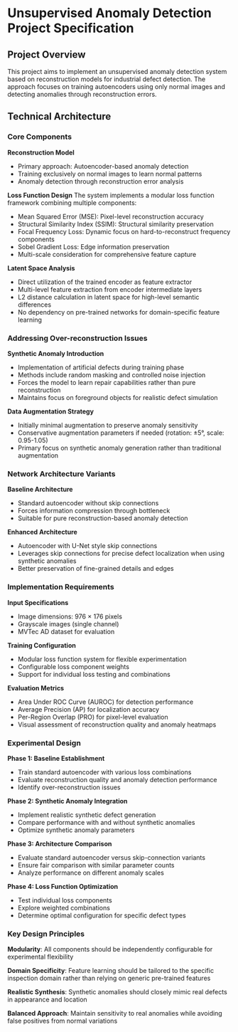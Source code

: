 # Unsupervised Anomaly Detection Project Specification

## Project Overview

This project aims to implement an unsupervised anomaly detection system based on reconstruction models for industrial defect detection. The approach focuses on training autoencoders using only normal images and detecting anomalies through reconstruction errors.

## Technical Architecture

### Core Components

**Reconstruction Model**
- Primary approach: Autoencoder-based anomaly detection
- Training exclusively on normal images to learn normal patterns
- Anomaly detection through reconstruction error analysis

**Loss Function Design**
The system implements a modular loss function framework combining multiple components:
- Mean Squared Error (MSE): Pixel-level reconstruction accuracy
- Structural Similarity Index (SSIM): Structural similarity preservation
- Focal Frequency Loss: Dynamic focus on hard-to-reconstruct frequency components
- Sobel Gradient Loss: Edge information preservation
- Multi-scale consideration for comprehensive feature capture

**Latent Space Analysis**
- Direct utilization of the trained encoder as feature extractor
- Multi-level feature extraction from encoder intermediate layers
- L2 distance calculation in latent space for high-level semantic differences
- No dependency on pre-trained networks for domain-specific feature learning

### Addressing Over-reconstruction Issues

**Synthetic Anomaly Introduction**
- Implementation of artificial defects during training phase
- Methods include random masking and controlled noise injection
- Forces the model to learn repair capabilities rather than pure reconstruction
- Maintains focus on foreground objects for realistic defect simulation

**Data Augmentation Strategy**
- Initially minimal augmentation to preserve anomaly sensitivity
- Conservative augmentation parameters if needed (rotation: ±5°, scale: 0.95-1.05)
- Primary focus on synthetic anomaly generation rather than traditional augmentation

### Network Architecture Variants

**Baseline Architecture**
- Standard autoencoder without skip connections
- Forces information compression through bottleneck
- Suitable for pure reconstruction-based anomaly detection

**Enhanced Architecture**
- Autoencoder with U-Net style skip connections
- Leverages skip connections for precise defect localization when using synthetic anomalies
- Better preservation of fine-grained details and edges

### Implementation Requirements

**Input Specifications**
- Image dimensions: 976 × 176 pixels
- Grayscale images (single channel)
- MVTec AD dataset for evaluation

**Training Configuration**
- Modular loss function system for flexible experimentation
- Configurable loss component weights
- Support for individual loss testing and combinations

**Evaluation Metrics**
- Area Under ROC Curve (AUROC) for detection performance
- Average Precision (AP) for localization accuracy
- Per-Region Overlap (PRO) for pixel-level evaluation
- Visual assessment of reconstruction quality and anomaly heatmaps

### Experimental Design

**Phase 1: Baseline Establishment**
- Train standard autoencoder with various loss combinations
- Evaluate reconstruction quality and anomaly detection performance
- Identify over-reconstruction issues

**Phase 2: Synthetic Anomaly Integration**
- Implement realistic synthetic defect generation
- Compare performance with and without synthetic anomalies
- Optimize synthetic anomaly parameters

**Phase 3: Architecture Comparison**
- Evaluate standard autoencoder versus skip-connection variants
- Ensure fair comparison with similar parameter counts
- Analyze performance on different anomaly scales

**Phase 4: Loss Function Optimization**
- Test individual loss components
- Explore weighted combinations
- Determine optimal configuration for specific defect types

### Key Design Principles

**Modularity**: All components should be independently configurable for experimental flexibility

**Domain Specificity**: Feature learning should be tailored to the specific inspection domain rather than relying on generic pre-trained features

**Realistic Synthesis**: Synthetic anomalies should closely mimic real defects in appearance and location

**Balanced Approach**: Maintain sensitivity to real anomalies while avoiding false positives from normal variations